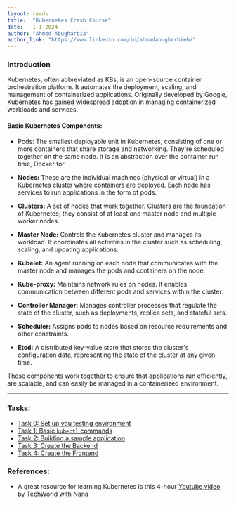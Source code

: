```yaml
---
layout: reads
title:  "Kubernetes Crash Course"
date:   1-1-2024
author: "Ahmed Abugharbia"
author_link: "https://www.linkedin.com/in/ahmadabugharbieh/"
---
```

### Introduction
Kubernetes, often abbreviated as K8s, is an open-source container orchestration platform. It automates the deployment, scaling, and management of containerized applications. Originally developed by Google, Kubernetes has gained widespread adoption in managing containerized workloads and services.

#### Basic Kubernetes Components:

- Pods: The smallest deployable unit in Kubernetes, consisting of one or more containers that share storage and networking. They're scheduled together on the same node. It is an abstraction over the container run time, Docker for

- **Nodes:** These are the individual machines (physical or virtual) in a Kubernetes cluster where containers are deployed. Each node has services to run applications in the form of pods.

- **Clusters:** A set of nodes that work together. Clusters are the foundation of Kubernetes; they consist of at least one master node and multiple worker nodes.

- **Master Node:** Controls the Kubernetes cluster and manages its workload. It coordinates all activities in the cluster such as scheduling, scaling, and updating applications.

- **Kubelet:** An agent running on each node that communicates with the master node and manages the pods and containers on the node.

- **Kube-proxy:** Maintains network rules on nodes. It enables communication between different pods and services within the cluster.

- **Controller Manager:** Manages controller processes that regulate the state of the cluster, such as deployments, replica sets, and stateful sets.

- **Scheduler:** Assigns pods to nodes based on resource requirements and other constraints.

- **Etcd:** A distributed key-value store that stores the cluster's configuration data, representing the state of the cluster at any given time.

These components work together to ensure that applications run efficiently, are scalable, and can easily be managed in a containerized environment.

---
### Tasks:
- [Task 0:  Set up you testing environment](/read/Kubernetes-crash-course/task0.html)
- [Task 1: Basic `kubectl` commands](/read/Kubernetes-crash-course/task1.html)
- [Task 2: Building a sample application](/read/Kubernetes-crash-course/task2.html)
- [Task 3: Create the Backend](/read/Kubernetes-crash-course/task3.html)
- [Task 4: Create the Frontend](/read/Kubernetes-crash-course/task4.html)
<!-- - [Task 5: ](/read/Kubernetes-crash-course/task5.md) -->

### References:
- A great resource for learning Kubernetes is this 4-hour [Youtube video](https://www.youtube.com/watch?v=X48VuDVv0do&t=3167s) by [TechWorld with Nana](https://www.youtube.com/@TechWorldwithNana)